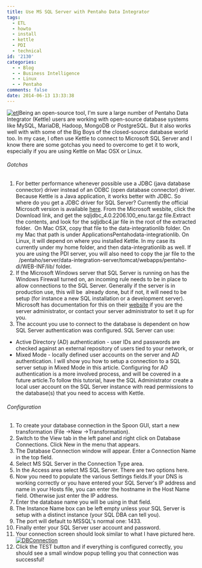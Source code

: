 ```yaml
---
title: Use MS SQL Server with Pentaho Data Integrator
tags:
  - ETL
  - howto
  - install
  - kettle
  - PDI
  - technical
id: '2130'
categories:
  - - Blog
  - - Business Intelligence
  - - Linux
  - - Pentaho
comments: false
date: 2014-06-13 13:33:38
---
```


[![etl](http://edpflager.com/wp-content/uploads/2013/08/etl-300x111.png)](http://edpflager.com/wp-content/uploads/2013/08/etl.png)Being an open-source tool, I'm sure a large number of Pentaho Data Integrator (Kettle) users are working with open-source database systems like MySQL, MariaDB, Hadoop, MongoDB or PostgreSQL. But it also works well with with some of the Big Boys of the closed-source database world too. In my case, I often use Kettle to connect to Microsoft SQL Server and I know there are some gotchas you need to overcome to get it to work, especially if you are using Kettle on Mac OSX or Linux.
<!-- more -->
###### Gotchas

1.  For better performance whenever possible use a JDBC (java database connector) driver instead of an ODBC (open database connector) driver. Because Kettle is a Java application, it works better with JDBC. So where do you get a JDBC driver for SQL Server? Currently the official Microsoft version is available [here](http://msdn.microsoft.com/en-us/data/aa937724.aspx). From the Microsoft wesbite, click the Download link, and get the sqljdbc\_4.0.2206.100\_enu.tar.gz file.Extract the contents, and look for the sqljdbc4.jar file in the root of the extracted folder.  On Mac OSX, copy that file to the data-integrationlib folder. On my Mac that path is under ApplicationsPentahodata-integrationlib. On Linux, it will depend on where you installed Kettle. In my case its currently under my home folder, and then data-integrationlib as well. If you are using the PDI server, you will also need to copy the jar file to the   /pentaho/server/data-integration-server/tomcat/webapps/pentaho-di/WEB-INF/lib/ folder.
2.  If the Microsoft Windows server that SQL Server is running on has the Windows Firewall turned on, an incoming rule needs to be in place to allow connections to the SQL Server. Generally if the server is in production use, this will be  already done, but if not, it will need to be setup (for instance a new SQL installation or a development server). Microsoft has documentation for this on their [website](http://msdn.microsoft.com/en-us/library/ms175043(v=sql.110).aspx) if you are the server administrator, or contact your server administrator to set it up for you.
3.  The account you use to connect to the database is dependent on how SQL Server authentication was configured. SQL Server can use:

*   Active Directory (AD) authentication - user IDs and passwords are checked against an external repository of users tied to your network, or
*   Mixed Mode - locally defined user accounts on the server and AD authentication. I will show you how to setup a connection to a SQL server setup in Mixed Mode in this article. Configuring for AD authentication is a more involved process, and will be covered in a future article.To follow this tutorial, have the SQL Administrator create a local user account on the SQL Server instance with read permissions to the database(s) that you need to access with Kettle.

###### Configuration

1.  To create your database connection in the Spoon GUI, start a new transformation (File ->New ->Transformation).
2.  Switch to the View tab in the left panel and right click on Database Connections. Click New in the menu that appears.
3.  The Database Connection window will appear. Enter a Connection Name in the top field.
4.  Select MS SQL Server in the Connection Type area.
5.  In the Access area select MS SQL Server. There are two options here.
6.  Now you need to populate the various Settings fields.If your DNS is working correctly or you have entered your SQL Server's IP address and name in your Hosts file, you can enter the hostname in the Host Name field. Otherwise just enter the IP address.
7.  Enter the database name you will be using in that field.
8.  The Instance Name box can be left empty unless your SQL Server is setup with a distinct instance (your SQL DBA can tell you).
9.  The port will default to MSSQL's normal one: 1433.
10.  Finally enter your SQL Server user account and password.
11.  Your connection screen should look similar to what I have pictured here.[![DBConnection](http://edpflager.com/wp-content/uploads/2014/06/DBConnection-300x279.png)](http://edpflager.com/wp-content/uploads/2014/06/DBConnection.png)
12.  Click the TEST button and if everything is configured correctly, you should see a small window popup telling you that connection was successful!